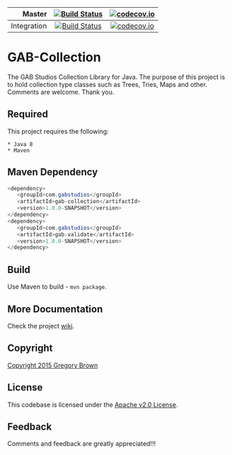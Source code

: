 Master | [![Build Status](https://travis-ci.org/gab-studios/gab-collection.svg?branch=master)](https://travis-ci.org/gab-studios/gab-collection) | [![codecov.io](https://codecov.io/github/gab-studios/gab-collection/coverage.svg?branch=master)](https://codecov.io/github/gab-studios/gab-collection?branch=master)
---: | :---: | :---:
Integration | [![Build Status](https://travis-ci.org/gab-studios/gab-collection.svg?branch=integration)](https://travis-ci.org/gab-studios/gab-collection) | [![codecov.io](https://codecov.io/github/gab-studios/gab-collection/coverage.svg?branch=integration)](https://codecov.io/github/gab-studios/gab-collection?branch=integration)

GAB-Collection
=======

The GAB Studios Collection Library for Java.  The purpose of this project is to hold collection type classes such as Trees, Tries, Maps and other.  Comments are welcome.  Thank you.

Required
---------
This project requires the following: 

    * Java 8
    * Maven

Maven Dependency
---------
```java
<dependency>
   <groupId>com.gabstudios</groupId>
   <artifactId>gab-collection</artifactId>
   <version>1.0.0-SNAPSHOT</version>
</dependency>
<dependency>
   <groupId>com.gabstudios</groupId>
   <artifactId>gab-validate</artifactId>
   <version>1.0.0-SNAPSHOT</version>
</dependency>
```

Build
---------
Use Maven to build - `mvn package`.


More Documentation
------------------
Check the project [wiki].


Copyright
-------
[Copyright 2015 Gregory Brown]


License
-------
This codebase is licensed under the [Apache v2.0 License].


Feedback
---------
Comments and feedback are greatly appreciated!!!


[Copyright 2015 Gregory Brown]: https://github.com/gab-studios/gab-collection/tree/master/COPYRIGHT.txt
[Apache v2.0 License]: https://github.com/gab-studios/gab-collection/tree/master/LICENSE.txt
[wiki]: https://github.com/gab-studios/gab-collection/wiki
[examples]: https://github.com/gab-studios/gab-collection/wiki/Examples
